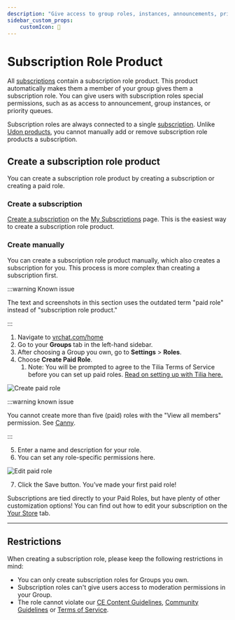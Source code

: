 ```yaml
---
description: "Give access to group roles, instances, announcements, priority queues."
sidebar_custom_props:
    customIcon: 👥
---
```


# Subscription Role Product

All [subscriptions](/economy/subscriptions) contain a subscription role product. This product automatically makes them a member of your group gives them a subscription role. You can give users with subscription roles special permissions, such as as access to announcement, group instances, or priority queues.  

Subscription roles are always connected to a single [subscription](/economy/subscriptions). Unlike [Udon products](/economy/products/udon), you cannot manually add or remove subscription role products a subscription.

## Create a subscription role product

You can create a subscription role product by creating a subscription or creating a paid role.

### Create a subscription

[Create a subscription](/economy/subscriptions) on the [My Subscriptions](https://vrchat.com/home/marketplace/storefront/subscriptions/page/1) page. This is the easiest way to create a subscription role product.


### Create manually

You can create a subscription role product manually, which also creates a subscription for you. This process is more complex than creating a subscription first.

:::warning Known issue

The text and screenshots in this section uses the outdated term "paid role" instead of "subscription role product."

:::

1. Navigate to [vrchat.com/home](https://vrchat.com/home)
2. Go to your **Groups** tab in the left-hand sidebar.
3. After choosing a Group you own, go to **Settings** > **Roles**.
4. Choose **Create Paid Role**.
    1. Note: You will be prompted to agree to the Tilia Terms of Service before you can set up paid roles. [Read on setting up with Tilia here.](/economy/getting-started)

![Create paid role](/img/economy/products/PaidRoles-CreatePaidRole.png "Click Create Paid Role")

:::warning known issue

You cannot create more than five (paid) roles with the "View all members" permission. See [Canny](https://feedback.vrchat.com/creator-economy-sellers/p/cannot-create-more-than-five-paid-roles-with-view-all-members-permission).

:::

5. Enter a name and description for your role.
6. You can set any role-specific permissions here.

![Edit paid role](/img/economy/products/PaidRoles-EditPaidRole.png "Click Edit Paid Role")

7. Click the Save button. You’ve made your first paid role!

Subscriptions are tied directly to your Paid Roles, but have plenty of other customization options! You can find out how to edit your subscription on the [Your Store](/economy/store) tab.


***
## Restrictions

When creating a subscription role, please keep the following restrictions in mind: 

* You can only create subscription roles for Groups you own.
* Subscription roles can't give users access to moderation permissions in your Group.
* The role cannot violate our [CE Content Guidelines](/economy/guidelines), [Community Guidelines](https://hello.vrchat.com/community-guidelines) or [Terms of Service](https://hello.vrchat.com/legal).
